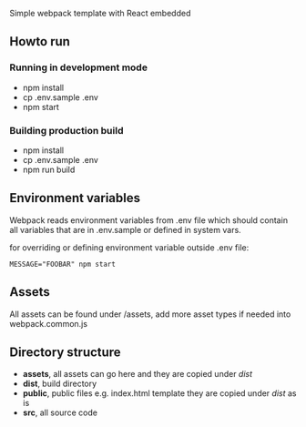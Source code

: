 Simple webpack template with React embedded

## Howto run

### Running in development mode

- npm install
- cp .env.sample .env
- npm start

### Building production build

- npm install
- cp .env.sample .env
- npm run build

## Environment variables

Webpack reads environment variables from .env file which should contain all variables that are in .env.sample or defined in system vars.

for overriding or defining environment variable outside .env file:

`MESSAGE="FOOBAR" npm start`

## Assets

All assets can be found under /assets, add more asset types if needed into webpack.common.js

## Directory structure

- **assets**, all assets can go here and they are copied under _dist_
- **dist**, build directory
- **public**, public files e.g. index.html template they are copied under _dist_ as is
- **src**, all source code
